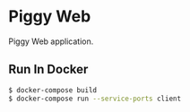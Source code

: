 # Piggy Web

Piggy Web application.

## Run In Docker

```sh
$ docker-compose build
$ docker-compose run --service-ports client
```
